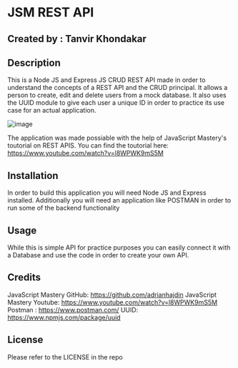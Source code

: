 # JSM REST API

## Created by : Tanvir Khondakar

## Description

This is a Node JS and Express JS CRUD REST API made in order to understand the concepts of a REST API and the CRUD principal. It allows a person to create, edit and delete users from a mock database. It also uses the UUID module to give each user a unique ID in order to practice its use case for an actual application. 

![image](https://user-images.githubusercontent.com/119143763/220470464-a2e39f8d-220e-4398-a0a9-a3ee81d65875.png)

The application was made possiable with the help of JavaScript Mastery's toutorial on REST APIS. You can find the toutorial here: https://www.youtube.com/watch?v=l8WPWK9mS5M

## Installation

In order to build this application you will need Node JS and Express installed. Additionally you will need an application like POSTMAN in order to run some of the backend functionality

## Usage

While this is simple API for practice purposes you can easily connect it with a Database and use the code in order to create your own API.

## Credits

JavaScript Mastery GitHub: https://github.com/adrianhajdin
JavaScript Mastery Youtube: https://www.youtube.com/watch?v=l8WPWK9mS5M
Postman : https://www.postman.com/
UUID: https://www.npmjs.com/package/uuid

## License

Please refer to the LICENSE in the repo


